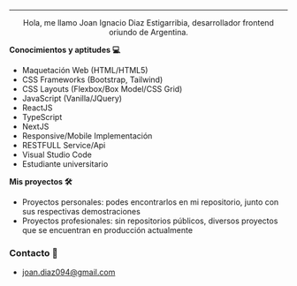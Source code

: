 ***
<p align="center">
Hola, me llamo Joan Ignacio Diaz Estigarribia, desarrollador frontend oriundo de Argentina.
</p>



<strong>Conocimientos y aptitudes 💻</strong>

- Maquetación Web (HTML/HTML5)
- CSS Frameworks (Bootstrap, Tailwind)
- CSS Layouts (Flexbox/Box Model/CSS Grid)
- JavaScript (Vanilla/JQuery)
- ReactJS
- TypeScript
- NextJS
- Responsive/Mobile Implementación
- RESTFULL Service/Api
- Visual Studio Code
- Estudiante universitario

<strong>Mis proyectos 🛠</strong>

- Proyectos personales: podes encontrarlos en mi repositorio, junto con sus respectivas demostraciones
- Proyectos profesionales: sin repositorios públicos, diversos proyectos que se encuentran en producción actualmente

### Contacto 📧

- joan.diaz094@gmail.com
